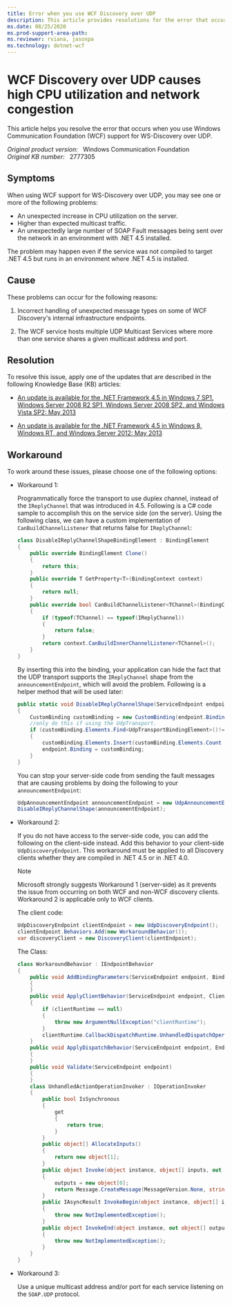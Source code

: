```yaml
---
title: Error when you use WCF Discovery over UDP
description: This article provides resolutions for the error that occurs when you use Windows Communication Foundation (WCF) support for WS-Discovery over UDP.
ms.date: 08/25/2020
ms.prod-support-area-path: 
ms.reviewer: rviana, jasonpa
ms.technology: dotnet-wcf
---
```

# WCF Discovery over UDP causes high CPU utilization and network congestion

This article helps you resolve the error that occurs when you use Windows Communication Foundation (WCF) support for WS-Discovery over UDP.

_Original product version:_ &nbsp; Windows Communication Foundation  
_Original KB number:_ &nbsp; 2777305

## Symptoms

When using WCF support for WS-Discovery over UDP, you may see one or more of the following problems:

- An unexpected increase in CPU utilization on the server.
- Higher than expected multicast traffic.
- An unexpectedly large number of SOAP Fault messages being sent over the network in an environment with .NET 4.5 installed.

The problem may happen even if the service was not compiled to target .NET 4.5 but runs in an environment where .NET 4.5 is installed.

## Cause

These problems can occur for the following reasons:

1. Incorrect handling of unexpected message types on some of WCF Discovery's internal infrastructure endpoints.

2. The WCF service hosts multiple UDP Multicast Services where more than one service shares a given multicast address and port.

## Resolution

To resolve this issue, apply one of the updates that are described in the following Knowledge Base (KB) articles:

- [An update is available for the .NET Framework 4.5 in Windows 7 SP1, Windows Server 2008 R2 SP1, Windows Server 2008 SP2, and Windows Vista SP2: May 2013](https://support.microsoft.com/help/2805226)

- [An update is available for the .NET Framework 4.5 in Windows 8, Windows RT, and Windows Server 2012: May 2013](https://support.microsoft.com/help/2805227)

## Workaround

To work around these issues, please choose one of the following options:

- Workaround 1:

    Programmatically force the transport to use duplex channel, instead of the `IReplyChannel` that was introduced in 4.5. Following is a C# code sample to accomplish this on the service side (on the server). Using the following class, we can have a custom implementation of `CanBuildChannelListener` that returns false for `IReplyChannel`:

    ```csharp
    class DisableIReplyChannelShapeBindingElement : BindingElement
    {
        public override BindingElement Clone()
        {
            return this;
        }
        public override T GetProperty<T>(BindingContext context)
        {
            return null;
        }
        public override bool CanBuildChannelListener<TChannel>(BindingContext context)
        {
            if (typeof(TChannel) == typeof(IReplyChannel))
            {
                return false;
            }
            return context.CanBuildInnerChannelListener<TChannel>();
        }
    }
    ```

    By inserting this into the binding, your application can hide the fact that the UDP transport supports the `IReplyChannel` shape from the `announcementEndpoint`, which will avoid the problem. Following is a helper method that will be used later:

    ```csharp
    public static void DisableIReplyChannelShape(ServiceEndpoint endpoint)
    {
        CustomBinding customBinding = new CustomBinding(endpoint.Binding);
        //only do this if using the UdpTransport.
        if (customBinding.Elements.Find<UdpTransportBindingElement>()!= null)
        {
            customBinding.Elements.Insert(customBinding.Elements.Count - 1, new DisableIReplyChannelShapeBindingElement());
            endpoint.Binding = customBinding;
        }
    }
    ```

    You can stop your server-side code from sending the fault messages that are causing problems by doing the following to your `announcementEndpoint`:

    ```csharp
    UdpAnnouncementEndpoint announcementEndpoint = new UdpAnnouncementEndpoint();
    DisableIReplyChannelShape(announcementEndpoint);
    ```

- Workaround 2:

    If you do not have access to the server-side code, you can add the following on the client-side instead. Add this behavior to your client-side `UdpDiscoveryEndpoint`. This workaround must be applied to all Discovery clients whether they are compiled in .NET 4.5 or in .NET 4.0.

    > [!NOTE]
    > Microsoft strongly suggests Workaround 1 (server-side) as it prevents the issue from occurring on both WCF and non-WCF discovery clients. Workaround 2 is applicable only to WCF clients.

    The client code:

    ```csharp
    UdpDiscoveryEndpoint clientEndpoint = new UdpDiscoveryEndpoint();
    clientEndpoint.Behaviors.Add(new WorkaroundBehavior());
    var discoveryClient = new DiscoveryClient(clientEndpoint);
    ```

    The Class:

    ```csharp
    class WorkaroundBehavior : IEndpointBehavior
    {
        public void AddBindingParameters(ServiceEndpoint endpoint, BindingParameterCollection bindingParameters)
        {
        }
        public void ApplyClientBehavior(ServiceEndpoint endpoint, ClientRuntime clientRuntime)
        {
            if (clientRuntime == null)
            {
                throw new ArgumentNullException("clientRuntime");
            }
            clientRuntime.CallbackDispatchRuntime.UnhandledDispatchOperation.Invoker = new UnhandledActionOperationInvoker();
        }
        public void ApplyDispatchBehavior(ServiceEndpoint endpoint, EndpointDispatcher endpointDispatcher)
        {
        }
        public void Validate(ServiceEndpoint endpoint)
        {
        }
        class UnhandledActionOperationInvoker : IOperationInvoker
        {
            public bool IsSynchronous
            {
                get
                {
                    return true;
                }
            }
            public object[] AllocateInputs()
            {
                return new object[1];
            }
            public object Invoke(object instance, object[] inputs, out object[] outputs)
            {
                outputs = new object[0];
                return Message.CreateMessage(MessageVersion.None, string.Empty);
            }
            public IAsyncResult InvokeBegin(object instance, object[] inputs, AsyncCallback callback, object state)
            {
                throw new NotImplementedException();
            }
            public object InvokeEnd(object instance, out object[] outputs, IAsyncResult result)
            {
                throw new NotImplementedException();
            }
        }
    }
    ```

- Workaround 3:

    Use a unique multicast address and/or port for each service listening on the `SOAP.UDP` protocol.
